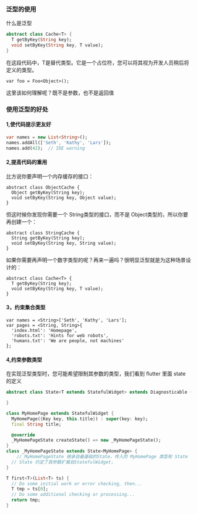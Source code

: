 ###  泛型的使用

什么是泛型

```dart
abstract class Cache<T> {
  T getByKey(String key);
  void setByKey(String key, T value);
}
```

在这段代码中，T是替代类型。它是一个占位符，您可以将其视为开发人员稍后将定义的类型。

```
var foo = Foo<Object>();
```

这里该如何理解呢？既不是参数，也不是返回值

### 使用泛型的好处

####  1,使代码提示更友好

```dart
var names = new List<String>();
names.addAll(['Seth', 'Kathy', 'Lars']);
names.add(42);  // IDE warning
```



#### 2,提高代码的重用

比方说你要声明一个内存缓存的接口：

```
abstract class ObjectCache {
  Object getByKey(String key);
  void setByKey(String key, Object value);
}
```

但这时候你发现你需要一个 String类型的接口，而不是 Object类型的，所以你要再创建一个：

```
abstract class StringCache {
  String getByKey(String key);
  void setByKey(String key, String value);
}
```

如果你需要再声明一个数字类型的呢？再来一遍吗？很明显泛型就是为这种场景设计的：

```
abstract class Cache<T> {
  T getByKey(String key);
  void setByKey(String key, T value);
}
```



#### 3，约束集合类型

```
var names = <String>['Seth', 'Kathy', 'Lars'];
var pages = <String, String>{
  'index.html': 'Homepage',
  'robots.txt': 'Hints for web robots',
  'humans.txt': 'We are people, not machines'
};
```



#### 4,约束参数类型

在实现泛型类型时，您可能希望限制其参数的类型，我们看到 flutter 里面 state 的定义

```dart
abstract class State<T extends StatefulWidget> extends Diagnosticable {

}
```

```dart
class MyHomePage extends StatefulWidget {
  MyHomePage({Key key, this.title}) : super(key: key);
  final String title;

  @override
  _MyHomePageState createState() => new _MyHomePageState();
}
class _MyHomePageState extends State<MyHomePage> {
	//_MyHomePageState 继承自最基础的State，传入的 MyHomePage 类型和 State 共同对其做了约束
  // State 约定了其参数扩展自StatefulWidget，
}
```



```dart
T first<T>(List<T> ts) {
  // Do some initial work or error checking, then...
  T tmp = ts[0];
  // Do some additional checking or processing...
  return tmp;
}
```

